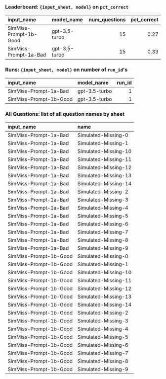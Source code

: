 ### Leaderboard: `{input_sheet, model}` on `pct_correct`

| input_name             | model_name    |   num_questions |   pct_correct |
|:-----------------------|:--------------|----------------:|--------------:|
| SimMiss-Prompt-1b-Good | gpt-3.5-turbo |              15 |          0.27 |
| SimMiss-Prompt-1a-Bad  | gpt-3.5-turbo |              15 |          0.33 |

### Runs: `{input_sheet, model}` on number of `run_id`'s

| input_name             | model_name    |   run_id |
|:-----------------------|:--------------|---------:|
| SimMiss-Prompt-1a-Bad  | gpt-3.5-turbo |        1 |
| SimMiss-Prompt-1b-Good | gpt-3.5-turbo |        1 |

### All Questions: list of all question names by sheet

| input_name             | name                 |
|:-----------------------|:---------------------|
| SimMiss-Prompt-1a-Bad  | Simulated-Missing-0  |
| SimMiss-Prompt-1a-Bad  | Simulated-Missing-1  |
| SimMiss-Prompt-1a-Bad  | Simulated-Missing-10 |
| SimMiss-Prompt-1a-Bad  | Simulated-Missing-11 |
| SimMiss-Prompt-1a-Bad  | Simulated-Missing-12 |
| SimMiss-Prompt-1a-Bad  | Simulated-Missing-13 |
| SimMiss-Prompt-1a-Bad  | Simulated-Missing-14 |
| SimMiss-Prompt-1a-Bad  | Simulated-Missing-2  |
| SimMiss-Prompt-1a-Bad  | Simulated-Missing-3  |
| SimMiss-Prompt-1a-Bad  | Simulated-Missing-4  |
| SimMiss-Prompt-1a-Bad  | Simulated-Missing-5  |
| SimMiss-Prompt-1a-Bad  | Simulated-Missing-6  |
| SimMiss-Prompt-1a-Bad  | Simulated-Missing-7  |
| SimMiss-Prompt-1a-Bad  | Simulated-Missing-8  |
| SimMiss-Prompt-1a-Bad  | Simulated-Missing-9  |
| SimMiss-Prompt-1b-Good | Simulated-Missing-0  |
| SimMiss-Prompt-1b-Good | Simulated-Missing-1  |
| SimMiss-Prompt-1b-Good | Simulated-Missing-10 |
| SimMiss-Prompt-1b-Good | Simulated-Missing-11 |
| SimMiss-Prompt-1b-Good | Simulated-Missing-12 |
| SimMiss-Prompt-1b-Good | Simulated-Missing-13 |
| SimMiss-Prompt-1b-Good | Simulated-Missing-14 |
| SimMiss-Prompt-1b-Good | Simulated-Missing-2  |
| SimMiss-Prompt-1b-Good | Simulated-Missing-3  |
| SimMiss-Prompt-1b-Good | Simulated-Missing-4  |
| SimMiss-Prompt-1b-Good | Simulated-Missing-5  |
| SimMiss-Prompt-1b-Good | Simulated-Missing-6  |
| SimMiss-Prompt-1b-Good | Simulated-Missing-7  |
| SimMiss-Prompt-1b-Good | Simulated-Missing-8  |
| SimMiss-Prompt-1b-Good | Simulated-Missing-9  |

